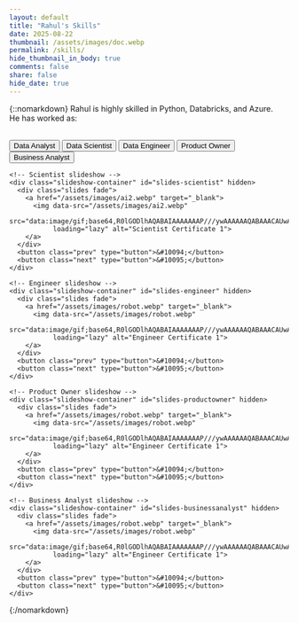 ```yaml
---
layout: default
title: "Rahul's Skills"
date: 2025-08-22
thumbnail: /assets/images/doc.webp
permalink: /skills/
hide_thumbnail_in_body: true
comments: false
share: false
hide_date: true
---
```


{::nomarkdown}
Rahul is highly skilled in Python, Databricks, and Azure.
<br/>
He has worked as:
<br/><br/>

<div class="role-gallery">
  <nav class="role-menu" aria-label="Choose a role">
    <button class="role-btn active" data-role="analyst" aria-current="page">Data Analyst</button>
    <button class="role-btn" data-role="scientist">Data Scientist</button>
    <button class="role-btn" data-role="engineer">Data Engineer</button>
    <button class="role-btn" data-role="productowner">Product Owner</button>
    <button class="role-btn" data-role="businessanalyst">Business Analyst</button>
  </nav>

  <section class="role-slideshows">
    <!-- Analyst slideshow -->
    <div class="slideshow-container" id="slides-analyst" hidden>
      <div class="slides fade">
        <a href="/assets/certs/cert1.webp" target="_blank">
          <img data-src="/assets/certs/cert1.webp"
               src="data:image/gif;base64,R0lGODlhAQABAIAAAAAAAP///ywAAAAAAQABAAACAUwAOw==" 
               loading="lazy" alt="Analyst Certificate 1">
        </a>
      </div>
      <div class="slides fade">
        <a href="/assets/images/ai.webp" target="_blank">
          <img data-src="/assets/images/ai.webp"
               src="data:image/gif;base64,R0lGODlhAQABAIAAAAAAAP///ywAAAAAAQABAAACAUwAOw==" 
               loading="lazy" alt="Analyst Certificate 2">
        </a>
      </div>
      <button class="prev" type="button">&#10094;</button>
      <button class="next" type="button">&#10095;</button>
    </div>

    <!-- Scientist slideshow -->
    <div class="slideshow-container" id="slides-scientist" hidden>
      <div class="slides fade">
        <a href="/assets/images/ai2.webp" target="_blank">
          <img data-src="/assets/images/ai2.webp"
               src="data:image/gif;base64,R0lGODlhAQABAIAAAAAAAP///ywAAAAAAQABAAACAUwAOw==" 
               loading="lazy" alt="Scientist Certificate 1">
        </a>
      </div>
      <button class="prev" type="button">&#10094;</button>
      <button class="next" type="button">&#10095;</button>
    </div>

    <!-- Engineer slideshow -->
    <div class="slideshow-container" id="slides-engineer" hidden>
      <div class="slides fade">
        <a href="/assets/images/robot.webp" target="_blank">
          <img data-src="/assets/images/robot.webp"
               src="data:image/gif;base64,R0lGODlhAQABAIAAAAAAAP///ywAAAAAAQABAAACAUwAOw==" 
               loading="lazy" alt="Engineer Certificate 1">
        </a>
      </div>
      <button class="prev" type="button">&#10094;</button>
      <button class="next" type="button">&#10095;</button>
    </div>

    <!-- Product Owner slideshow -->
    <div class="slideshow-container" id="slides-productowner" hidden>
      <div class="slides fade">
        <a href="/assets/images/robot.webp" target="_blank">
          <img data-src="/assets/images/robot.webp"
               src="data:image/gif;base64,R0lGODlhAQABAIAAAAAAAP///ywAAAAAAQABAAACAUwAOw==" 
               loading="lazy" alt="Engineer Certificate 1">
        </a>
      </div>
      <button class="prev" type="button">&#10094;</button>
      <button class="next" type="button">&#10095;</button>
    </div>

    <!-- Business Analyst slideshow -->
    <div class="slideshow-container" id="slides-businessanalyst" hidden>
      <div class="slides fade">
        <a href="/assets/images/robot.webp" target="_blank">
          <img data-src="/assets/images/robot.webp"
               src="data:image/gif;base64,R0lGODlhAQABAIAAAAAAAP///ywAAAAAAQABAAACAUwAOw==" 
               loading="lazy" alt="Engineer Certificate 1">
        </a>
      </div>
      <button class="prev" type="button">&#10094;</button>
      <button class="next" type="button">&#10095;</button>
    </div>
  </section>
</div>

<script>
  function createSlideshow(container){
    const slides = container.getElementsByClassName("slides");
    const prev = container.querySelector(".prev");
    const next = container.querySelector(".next");

    let i = 0, timer = null, started = false;

    function lazyLoad(){
      container.querySelectorAll("img[data-src]").forEach(img=>{
        if (!img.dataset.loaded){
          img.addEventListener("error", ()=>console.warn("Image failed:", img.dataset.src), {once:true});
          img.src = img.dataset.src;
          img.dataset.loaded = "1";
        }
      });
    }
    function show(n){
      for (let k=0;k<slides.length;k++) slides[k].style.display = "none";
      if (typeof n === "number") i = n; else i++;
      if (i >= slides.length) i = 0;
      if (i < 0) i = slides.length - 1;
      slides[i].style.display = "block";
      clearTimeout(timer);
      timer = setTimeout(show, 3000);
    }
    function start(){
      if (started) return;
      started = true;
      lazyLoad();
      show(0);
    }
    function stop(){
      clearTimeout(timer);
      started = false;
    }

    prev?.addEventListener("click", ()=>{ if(!started) start(); show(i-1); });
    next?.addEventListener("click", ()=>{ if(!started) start(); show(i+1); });

    return { start, stop, container };
  }

  const controllers = {
    analyst:   createSlideshow(document.getElementById("slides-analyst")),
    scientist: createSlideshow(document.getElementById("slides-scientist")),
    engineer:  createSlideshow(document.getElementById("slides-engineer")),
    productowner:  createSlideshow(document.getElementById("slides-productowner")),
    businessanalyst:  createSlideshow(document.getElementById("slides-businessanalyst")),
  };

  function activateRole(role){
    document.querySelectorAll(".role-btn").forEach(btn=>{
      btn.classList.toggle("active", btn.dataset.role === role);
      btn.setAttribute("aria-current", btn.dataset.role === role ? "page" : "false");
    });

    Object.entries(controllers).forEach(([key, ctrl])=>{
      ctrl.container.hidden = true;
      ctrl.stop();
    });
    const chosen = controllers[role];
    if (chosen){
      chosen.container.hidden = false;
      chosen.start();
    }
  }

  document.querySelectorAll(".role-btn").forEach(btn=>{
    btn.addEventListener("click", ()=> activateRole(btn.dataset.role));
  });

  // Default view
  activateRole("analyst");
</script>



{:/nomarkdown}
